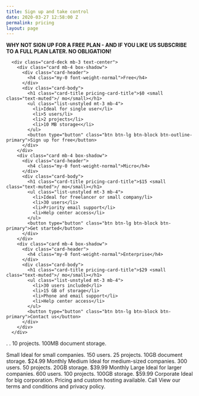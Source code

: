 ```yaml
---
title: Sign up and take control
date: 2020-03-27 12:58:00 Z
permalink: pricing
layout: page
---
```


**WHY NOT SIGN UP FOR A FREE PLAN - AND IF YOU LIKE US SUBSCRIBE TO A FULL PLAN LATER. NO OBLIGATION!**

      <div class="card-deck mb-3 text-center">
        <div class="card mb-4 box-shadow">
          <div class="card-header">
            <h4 class="my-0 font-weight-normal">Free</h4>
          </div>
          <div class="card-body">
            <h1 class="card-title pricing-card-title">$0 <small class="text-muted">/ mo</small></h1>
            <ul class="list-unstyled mt-3 mb-4">
              <li>Ideal for single user</li>
              <li>5 users/li>
              <li>2 projects</li>
              <li>10 MB storage<</li>
            </ul>
            <button type="button" class="btn btn-lg btn-block btn-outline-primary">Sign up for free</button>
          </div>
        </div>
        <div class="card mb-4 box-shadow">
          <div class="card-header">
            <h4 class="my-0 font-weight-normal">Micro</h4>
          </div>
          <div class="card-body">
            <h1 class="card-title pricing-card-title">$15 <small class="text-muted">/ mo</small></h1>
            <ul class="list-unstyled mt-3 mb-4">
              <li>Ideal for freelancer or small company/li>
              <li>30 users</li>
              <li>Priority email support</li>
              <li>Help center access</li>
            </ul>
            <button type="button" class="btn btn-lg btn-block btn-primary">Get started</button>
          </div>
        </div>
        <div class="card mb-4 box-shadow">
          <div class="card-header">
            <h4 class="my-0 font-weight-normal">Enterprise</h4>
          </div>
          <div class="card-body">
            <h1 class="card-title pricing-card-title">$29 <small class="text-muted">/ mo</small></h1>
            <ul class="list-unstyled mt-3 mb-4">
              <li>30 users included</li>
              <li>15 GB of storage</li>
              <li>Phone and email support</li>
              <li>Help center access</li>
            </ul>
            <button type="button" class="btn btn-lg btn-block btn-primary">Contact us</button>
          </div>
        </div>
      </div>

. . 10 projects. 100MB document storage.

Small
Ideal for small companies. 150 users. 25 projects. 10GB document storage.
$24.99
Monthly
Medium
Ideal for medium-sized companies. 300 users. 50 projects. 20GB storage.
$39.99
Monthly
Large
Ideal for larger companies. 600 users. 100 projects. 100GB storage.
$59.99
Corporate
Ideal for big corporation. Pricing and custom hosting available.
Call
View our terms and conditions and privacy policy.

